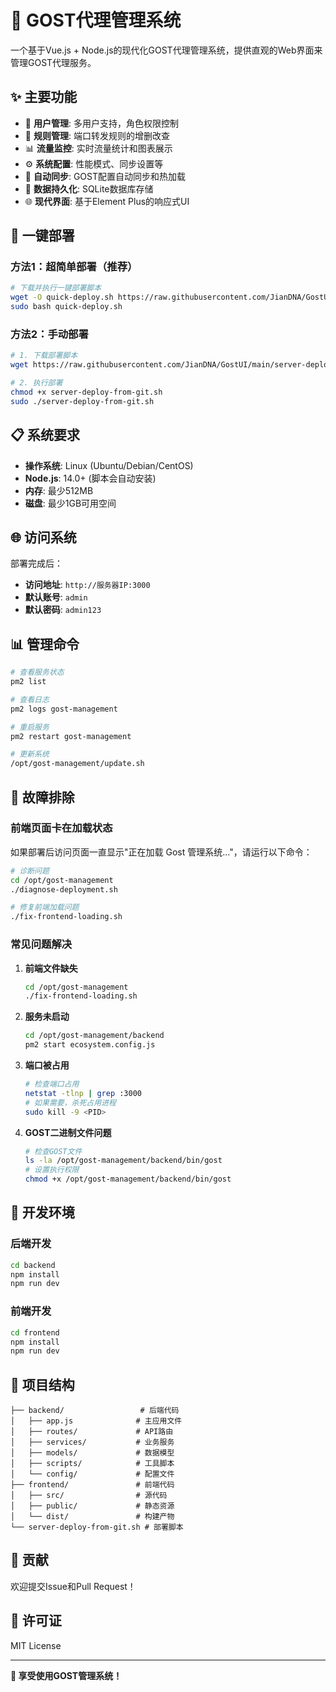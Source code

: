 # 🚀 GOST代理管理系统

一个基于Vue.js + Node.js的现代化GOST代理管理系统，提供直观的Web界面来管理GOST代理服务。

## ✨ 主要功能

- 🎯 **用户管理**: 多用户支持，角色权限控制
- 🔀 **规则管理**: 端口转发规则的增删改查
- 📊 **流量监控**: 实时流量统计和图表展示
- ⚙️ **系统配置**: 性能模式、同步设置等
- 🔄 **自动同步**: GOST配置自动同步和热加载
- 💾 **数据持久化**: SQLite数据库存储
- 🌐 **现代界面**: 基于Element Plus的响应式UI

## 🚀 一键部署

### 方法1：超简单部署（推荐）

```bash
# 下载并执行一键部署脚本
wget -O quick-deploy.sh https://raw.githubusercontent.com/JianDNA/GostUI/main/quick-deploy.sh
sudo bash quick-deploy.sh
```

### 方法2：手动部署

```bash
# 1. 下载部署脚本
wget https://raw.githubusercontent.com/JianDNA/GostUI/main/server-deploy-from-git.sh

# 2. 执行部署
chmod +x server-deploy-from-git.sh
sudo ./server-deploy-from-git.sh
```

## 📋 系统要求

- **操作系统**: Linux (Ubuntu/Debian/CentOS)
- **Node.js**: 14.0+ (脚本会自动安装)
- **内存**: 最少512MB
- **磁盘**: 最少1GB可用空间

## 🌐 访问系统

部署完成后：

- **访问地址**: `http://服务器IP:3000`
- **默认账号**: `admin`
- **默认密码**: `admin123`

## 📊 管理命令

```bash
# 查看服务状态
pm2 list

# 查看日志
pm2 logs gost-management

# 重启服务
pm2 restart gost-management

# 更新系统
/opt/gost-management/update.sh
```

## 🔧 故障排除

### 前端页面卡在加载状态

如果部署后访问页面一直显示"正在加载 Gost 管理系统..."，请运行以下命令：

```bash
# 诊断问题
cd /opt/gost-management
./diagnose-deployment.sh

# 修复前端加载问题
./fix-frontend-loading.sh
```

### 常见问题解决

1. **前端文件缺失**
   ```bash
   cd /opt/gost-management
   ./fix-frontend-loading.sh
   ```

2. **服务未启动**
   ```bash
   cd /opt/gost-management/backend
   pm2 start ecosystem.config.js
   ```

3. **端口被占用**
   ```bash
   # 检查端口占用
   netstat -tlnp | grep :3000
   # 如果需要，杀死占用进程
   sudo kill -9 <PID>
   ```

4. **GOST二进制文件问题**
   ```bash
   # 检查GOST文件
   ls -la /opt/gost-management/backend/bin/gost
   # 设置执行权限
   chmod +x /opt/gost-management/backend/bin/gost
   ```

## 🔧 开发环境

### 后端开发

```bash
cd backend
npm install
npm run dev
```

### 前端开发

```bash
cd frontend
npm install
npm run dev
```

## 📁 项目结构

```
├── backend/                 # 后端代码
│   ├── app.js              # 主应用文件
│   ├── routes/             # API路由
│   ├── services/           # 业务服务
│   ├── models/             # 数据模型
│   ├── scripts/            # 工具脚本
│   └── config/             # 配置文件
├── frontend/               # 前端代码
│   ├── src/                # 源代码
│   ├── public/             # 静态资源
│   └── dist/               # 构建产物
└── server-deploy-from-git.sh # 部署脚本
```

## 🤝 贡献

欢迎提交Issue和Pull Request！

## 📄 许可证

MIT License

---

**🎉 享受使用GOST管理系统！**
